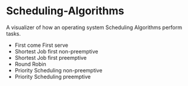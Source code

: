 # Scheduling-Algorithms
A visualizer of how an operating system Scheduling Algorithms perform tasks.
- First come First serve
- Shortest Job first non-preemptive
- Shortest Job first preemptive
- Round Robin
- Priority Scheduling non-preemptive
- Priority Scheduling preemptive
